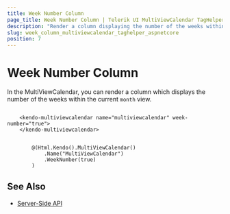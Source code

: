 ```yaml
---
title: Week Number Column
page_title: Week Number Column | Telerik UI MultiViewCalendar TagHelper for ASP.NET Core
description: "Render a column displaying the number of the weeks within the current month view when working with the Telerik UI MultiViewCalendar TagHelper."
slug: week_column_multiviewcalendar_taghelper_aspnetcore
position: 7
---
```


# Week Number Column

In the MultiViewCalendar, you can render a column which displays the number of the weeks within the current `month` view.

```tagHelper

    <kendo-multiviewcalendar name="multiviewcalendar" week-number="true">
    </kendo-multiviewcalendar>

```
```Razor

        @(Html.Kendo().MultiViewCalendar()
            .Name("MultiViewCalendar")
            .WeekNumber(true)
        )
```

## See Also

* [Server-Side API](/api/multiviewcalendar)
